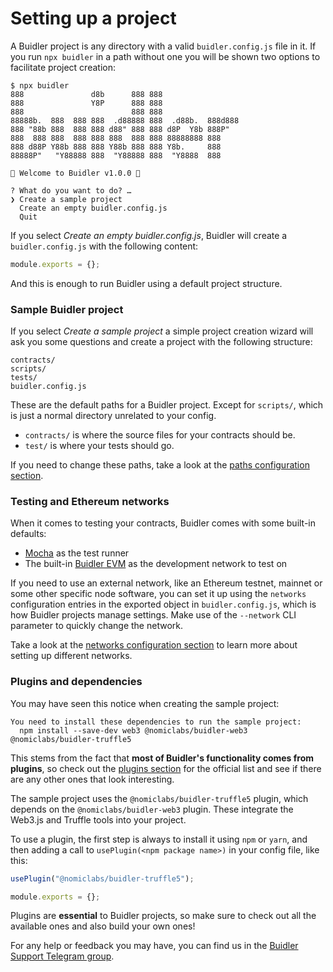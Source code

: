 # Setting up a project

A Buidler project is any directory with a valid `buidler.config.js` file in it. If you run `npx buidler` in a path without one you will be shown two options to facilitate project creation:
```
$ npx buidler
888               d8b      888 888
888               Y8P      888 888
888                        888 888
88888b.  888  888 888  .d88888 888  .d88b.  888d888
888 "88b 888  888 888 d88" 888 888 d8P  Y8b 888P"
888  888 888  888 888 888  888 888 88888888 888
888 d88P Y88b 888 888 Y88b 888 888 Y8b.     888
88888P"   "Y88888 888  "Y88888 888  "Y8888  888

👷 Welcome to Buidler v1.0.0 👷‍‍

? What do you want to do? …
❯ Create a sample project
  Create an empty buidler.config.js
  Quit
```

If you select _Create an empty buidler.config.js_, Buidler will create a `buidler.config.js` with the following content:
```js
module.exports = {};
```
And this is enough to run Buidler using a default project structure. 

### Sample Buidler project

If you select _Create a sample project_ a simple project creation wizard will ask you some questions and create a project with the following structure:
```
contracts/
scripts/
tests/
buidler.config.js
```

These are the default paths for a Buidler project. Except for `scripts/`, which is just a normal directory unrelated to your config. 

- `contracts/` is where the source files for your contracts should be.
- `test/` is where your tests should go.

If you need to change these paths, take a look at the [paths configuration section](../config/README.md#path-configuration).

### Testing and Ethereum networks

When it comes to testing your contracts, Buidler comes with some built-in defaults:
- [Mocha](https://mochajs.org/) as the test runner
- The built-in [Buidler EVM](../buidler-evm/README.md) as the development network to test on

If you need to use an external network, like an Ethereum testnet, mainnet or some other specific node software, you can set it up using the `networks` configuration entries in the exported object in `buidler.config.js`, which is how Buidler projects manage settings. Make use of the `--network` CLI parameter to quickly change the network.

Take a look at the [networks configuration section](../config/README.md#networks-configuration) to learn more about setting up different networks.

### Plugins and dependencies

You may have seen this notice when creating the sample project:

```
You need to install these dependencies to run the sample project:
  npm install --save-dev web3 @nomiclabs/buidler-web3 @nomiclabs/buidler-truffle5
```

This stems from the fact that **most of Buidler's functionality comes from plugins**, so check out the [plugins section](../plugins/README.md) for the official list and see if there are any other ones that look interesting.

The sample project uses the `@nomiclabs/buidler-truffle5` plugin, which depends on the `@nomiclabs/buidler-web3` plugin. These integrate the Web3.js and Truffle tools into your project. 

To use a plugin, the first step is always to install it using `npm` or `yarn`, and then adding a call to `usePlugin(<npm package name>)` in your config file, like this:

```js
usePlugin("@nomiclabs/buidler-truffle5");

module.exports = {};
```

Plugins are **essential** to Buidler projects, so make sure to check out all the available ones and also build your own ones!

For any help or feedback you may have, you can find us in the [Buidler Support Telegram group](http://t.me/BuidlerSupport).


